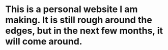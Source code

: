 # This is a personal website I am making. It is still rough around the edges, but in the next few months, it will come around.
